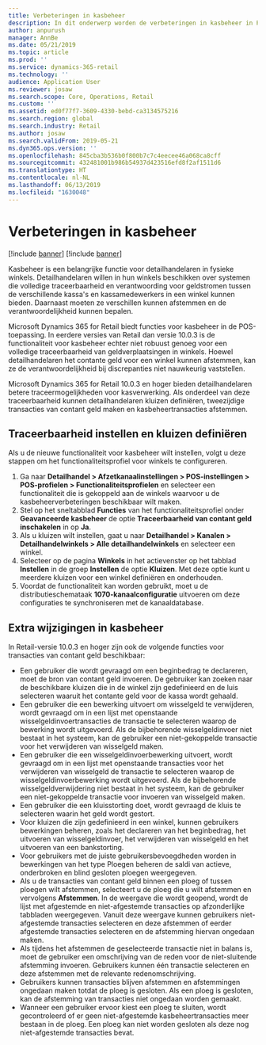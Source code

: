 ```yaml
---
title: Verbeteringen in kasbeheer
description: In dit onderwerp worden de verbeteringen in kasbeheer in POS voor Dynamics 365 for Retail beschreven.
author: anpurush
manager: AnnBe
ms.date: 05/21/2019
ms.topic: article
ms.prod: ''
ms.service: dynamics-365-retail
ms.technology: ''
audience: Application User
ms.reviewer: josaw
ms.search.scope: Core, Operations, Retail
ms.custom: ''
ms.assetid: ed0f77f7-3609-4330-bebd-ca3134575216
ms.search.region: global
ms.search.industry: Retail
ms.author: josaw
ms.search.validFrom: 2019-05-21
ms.dyn365.ops.version: ''
ms.openlocfilehash: 845cba3b536b0f800b7c7c4eecee46a068ca8cff
ms.sourcegitcommit: 432481001b986b54937d423516efd8f2af1511d6
ms.translationtype: HT
ms.contentlocale: nl-NL
ms.lasthandoff: 06/13/2019
ms.locfileid: "1630048"
---
```

# <a name="cash-management-improvements"></a>Verbeteringen in kasbeheer

[!include [banner](includes/banner.md)]
[!include [banner](../includes/preview-banner.md)]

Kasbeheer is een belangrijke functie voor detailhandelaren in fysieke winkels. Detailhandelaren willen in hun winkels beschikken over systemen die volledige traceerbaarheid en verantwoording voor geldstromen tussen de verschillende kassa's en kassamedewerkers in een winkel kunnen bieden. Daarnaast moeten ze verschillen kunnen afstemmen en de verantwoordelijkheid kunnen bepalen.

Microsoft Dynamics 365 for Retail biedt functies voor kasbeheer in de POS-toepassing. In eerdere versies van Retail dan versie 10.0.3 is de functionaliteit voor kasbeheer echter niet robuust genoeg voor een volledige traceerbaarheid van geldverplaatsingen in winkels. Hoewel detailhandelaren het contante geld voor een winkel kunnen afstemmen, kan ze de verantwoordelijkheid bij discrepanties niet nauwkeurig vaststellen.

Microsoft Dynamics 365 for Retail 10.0.3 en hoger bieden detailhandelaren betere traceermogelijkheden voor kasverwerking. Als onderdeel van deze traceerbaarheid kunnen detailhandelaren kluizen definiëren, tweezijdige transacties van contant geld maken en kasbeheertransacties afstemmen.

## <a name="set-up-traceability-and-define-safes"></a>Traceerbaarheid instellen en kluizen definiëren

Als u de nieuwe functionaliteit voor kasbeheer wilt instellen, volgt u deze stappen om het functionaliteitsprofiel voor winkels te configureren.

1. Ga naar **Detailhandel \> Afzetkanaalinstellingen \> POS-instellingen \> POS-profielen \> Functionaliteitsprofielen** en selecteer een functionaliteit die is gekoppeld aan de winkels waarvoor u de kasbeheerverbeteringen beschikbaar wilt maken.
2. Stel op het sneltabblad **Functies** van het functionaliteitsprofiel onder **Geavanceerde kasbeheer** de optie **Traceerbaarheid van contant geld inschakelen** in op **Ja**.
3. Als u kluizen wilt instellen, gaat u naar **Detailhandel \> Kanalen \> Detailhandelwinkels \> Alle detailhandelwinkels** en selecteer een winkel.
4. Selecteer op de pagina **Winkels** in het actievenster op het tabblad **Instellen** in de groep **Instellen** de optie **Kluizen**. Met deze optie kunt u meerdere kluizen voor een winkel definiëren en onderhouden.
4. Voordat de functionaliteit kan worden gebruikt, moet u de distributieschemataak **1070-kanaalconfiguratie** uitvoeren om deze configuraties te synchroniseren met de kanaaldatabase.

## <a name="additional-cash-management-changes"></a>Extra wijzigingen in kasbeheer

In Retail-versie 10.0.3 en hoger zijn ook de volgende functies voor transacties van contant geld beschikbaar:

- Een gebruiker die wordt gevraagd om een beginbedrag te declareren, moet de bron van contant geld invoeren. De gebruiker kan zoeken naar de beschikbare kluizen die in de winkel zijn gedefinieerd en de luis selecteren waaruit het contante geld voor de kassa wordt gehaald.
- Een gebruiker die een bewerking uitvoert om wisselgeld te verwijderen, wordt gevraagd om in een lijst met openstaande wisselgeldinvoertransacties de transactie te selecteren waarop de bewerking wordt uitgevoerd. Als de bijbehorende wisselgeldinvoer niet bestaat in het systeem, kan de gebruiker een niet-gekoppelde transactie voor het verwijderen van wisselgeld maken.
- Een gebruiker die een wisselgeldinvoerbewerking uitvoert, wordt gevraagd om in een lijst met openstaande transacties voor het verwijderen van wisselgeld de transactie te selecteren waarop de wisselgeldinvoerbewerking wordt uitgevoerd. Als de bijbehorende wisselgeldverwijdering niet bestaat in het systeem, kan de gebruiker een niet-gekoppelde transactie voor invoeren van wisselgeld maken.
- Een gebruiker die een kluisstorting doet, wordt gevraagd de kluis te selecteren waarin het geld wordt gestort.
- Voor kluizen die zijn gedefinieerd in een winkel, kunnen gebruikers bewerkingen beheren, zoals het declareren van het beginbedrag, het uitvoeren van wisselgeldinvoer, het verwijderen van wisselgeld en het uitvoeren van een bankstorting.
- Voor gebruikers met de juiste gebruikersbevoegdheden worden in bewerkingen van het type Ploegen beheren de saldi van actieve, onderbroken en blind gesloten ploegen weergegeven.
- Als u de transacties van contant geld binnen een ploeg of tussen ploegen wilt afstemmen, selecteert u de ploeg die u wilt afstemmen en vervolgens **Afstemmen**. In de weergave die wordt geopend, wordt de lijst met afgestemde en niet-afgestemde transacties op afzonderlijke tabbladen weergegeven. Vanuit deze weergave kunnen gebruikers niet-afgestemde transacties selecteren en deze afstemmen of eerder afgestemde transacties selecteren en de afstemming hiervan ongedaan maken.
- Als tijdens het afstemmen de geselecteerde transactie niet in balans is, moet de gebruiker een omschrijving van de reden voor de niet-sluitende afstemming invoeren. Gebruikers kunnen één transactie selecteren en deze afstemmen met de relevante redenomschrijving.
- Gebruikers kunnen transacties blijven afstemmen en afstemmingen ongedaan maken totdat de ploeg is gesloten. Als een ploeg is gesloten, kan de afstemming van transacties niet ongedaan worden gemaakt.
- Wanneer een gebruiker ervoor kiest een ploeg te sluiten, wordt gecontroleerd of er geen niet-afgestemde kasbeheertransacties meer bestaan in de ploeg. Een ploeg kan niet worden gesloten als deze nog niet-afgestemde transacties bevat.
